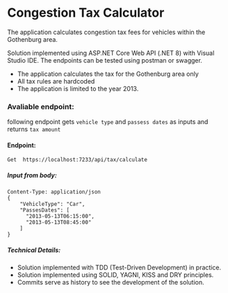 # Congestion Tax Calculator
The application calculates congestion tax fees for vehicles within the Gothenburg area.

Solution implemented using ASP.NET Core Web API (.NET 8) with Visual Studio IDE. The endpoints can be tested using postman or swagger.

- The application calculates the tax for the Gothenburg area only
- All tax rules are hardcoded
- The application is limited to the year 2013.


### Avaliable endpoint:


following endpoint gets `vehicle type` and `passess dates` as inputs and returns `tax amount`

#### Endpoint:
`Get  https://localhost:7233/api/tax/calculate`

##### Input from body:
```
Content-Type: application/json
{
    "VehicleType": "Car",
    "PassesDates": [
      "2013-05-13T06:15:00",
      "2013-05-13T08:45:00"
    ]
}
```


##### Technical Details:
- Solution implemented with TDD (Test-Driven Development) in practice.
- Solution implemented using SOLID, YAGNI, KISS and DRY principles.
- Commits serve as history to see the development of the solution.
